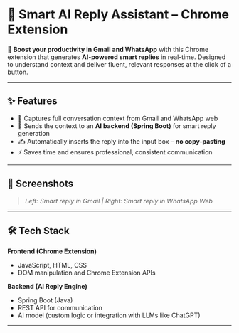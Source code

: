 # 🧠 Smart AI Reply Assistant – Chrome Extension

🚀 **Boost your productivity in Gmail and WhatsApp** with this Chrome extension that generates **AI-powered smart replies** in real-time. Designed to understand context and deliver fluent, relevant responses at the click of a button.

---

## ✨ Features

- 💬 Captures full conversation context from Gmail and WhatsApp web
- 🤖 Sends the context to an **AI backend (Spring Boot)** for smart reply generation
- ✍️ Automatically inserts the reply into the input box – **no copy-pasting**
- ⚡ Saves time and ensures professional, consistent communication

---

## 📸 Screenshots


> *Left: Smart reply in Gmail | Right: Smart reply in WhatsApp Web*

---

## 🛠️ Tech Stack

**Frontend (Chrome Extension)**  
- JavaScript, HTML, CSS  
- DOM manipulation and Chrome Extension APIs  

**Backend (AI Reply Engine)**  
- Spring Boot (Java)
- REST API for communication
- AI model (custom logic or integration with LLMs like ChatGPT)

---

